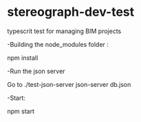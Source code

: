 # stereograph-dev-test
typescrit test for managing BIM projects

 -Building the node_modules folder :
 
 npm install  

 -Run the json server

 Go to ./test-json-server 
 json-server db.json

 -Start:

 npm start
